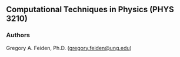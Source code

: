 ## Computational Techniques in Physics (PHYS 3210)

### Authors
Gregory A. Feiden, Ph.D. (<gregory.feiden@ung.edu>)
